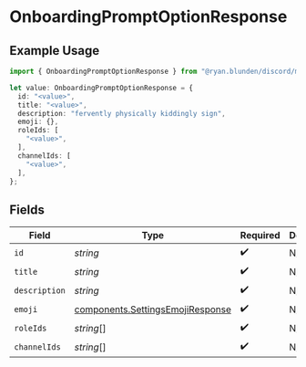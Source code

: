 # OnboardingPromptOptionResponse

## Example Usage

```typescript
import { OnboardingPromptOptionResponse } from "@ryan.blunden/discord/models/components";

let value: OnboardingPromptOptionResponse = {
  id: "<value>",
  title: "<value>",
  description: "fervently physically kiddingly sign",
  emoji: {},
  roleIds: [
    "<value>",
  ],
  channelIds: [
    "<value>",
  ],
};
```

## Fields

| Field                                                                                | Type                                                                                 | Required                                                                             | Description                                                                          |
| ------------------------------------------------------------------------------------ | ------------------------------------------------------------------------------------ | ------------------------------------------------------------------------------------ | ------------------------------------------------------------------------------------ |
| `id`                                                                                 | *string*                                                                             | :heavy_check_mark:                                                                   | N/A                                                                                  |
| `title`                                                                              | *string*                                                                             | :heavy_check_mark:                                                                   | N/A                                                                                  |
| `description`                                                                        | *string*                                                                             | :heavy_check_mark:                                                                   | N/A                                                                                  |
| `emoji`                                                                              | [components.SettingsEmojiResponse](../../models/components/settingsemojiresponse.md) | :heavy_check_mark:                                                                   | N/A                                                                                  |
| `roleIds`                                                                            | *string*[]                                                                           | :heavy_check_mark:                                                                   | N/A                                                                                  |
| `channelIds`                                                                         | *string*[]                                                                           | :heavy_check_mark:                                                                   | N/A                                                                                  |